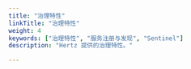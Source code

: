 ```yaml
---
title: "治理特性"
linkTitle: "治理特性"
weight: 4
keywords: ["治理特性", "服务注册与发现", "Sentinel"]
description: "Hertz 提供的治理特性。"

---
```


